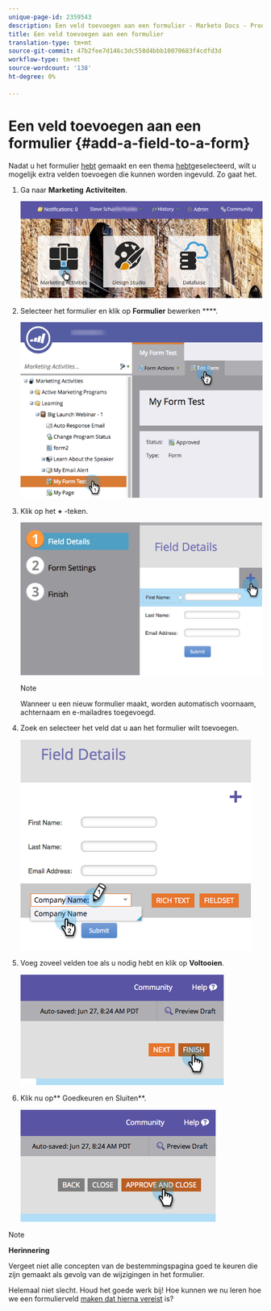 ```yaml
---
unique-page-id: 2359543
description: Een veld toevoegen aan een formulier - Marketo Docs - Productdocumentatie
title: Een veld toevoegen aan een formulier
translation-type: tm+mt
source-git-commit: 47b2fee7d146c3dc558d4bbb10070683f4cdfd3d
workflow-type: tm+mt
source-wordcount: '138'
ht-degree: 0%

---
```



# Een veld toevoegen aan een formulier {#add-a-field-to-a-form}

Nadat u het formulier [hebt](create-a-form.md) gemaakt en een thema [hebt](select-a-form-theme.md)geselecteerd, wilt u mogelijk extra velden toevoegen die kunnen worden ingevuld. Zo gaat het.

1. Ga naar **Marketing** **Activiteiten**.

   ![](assets/login-marketing-activities-2.png)

1. Selecteer het formulier en klik op **Formulier** bewerken ****.

   ![](assets/editform-1.png)

1. Klik op het **+** -teken.

   ![](assets/image2014-9-15-17-18-17.png)

   >[!NOTE]
   >
   >Wanneer u een nieuw formulier maakt, worden automatisch voornaam, achternaam en e-mailadres toegevoegd.

1. Zoek en selecteer het veld dat u aan het formulier wilt toevoegen.

   ![](assets/image2014-9-15-17-3a18-3a26.png)

1. Voeg zoveel velden toe als u nodig hebt en klik op **Voltooien**.

   ![](assets/image2014-9-15-17-3a18-3a35.png)

1. Klik nu op** Goedkeuren en Sluiten**.

   ![](assets/image2014-9-15-17-3a18-3a43.png)

>[!NOTE]
>
>**Herinnering**
>
>Vergeet niet alle concepten van de bestemmingspagina goed te keuren die zijn gemaakt als gevolg van de wijzigingen in het formulier.

Helemaal niet slecht. Houd het goede werk bij! Hoe kunnen we nu leren hoe we een formulierveld [maken dat hierna vereist](make-a-form-field-required.md) is?